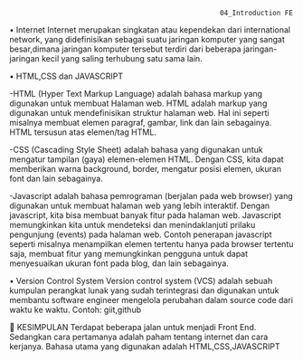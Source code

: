                                                        04_Introduction FE
                                                        
•	Internet
Internet merupakan singkatan atau kependekan  dari international network, yang didefinisikan sebagai suatu jaringan komputer yang sangat besar,dimana jaringan komputer tersebut terdiri dari beberapa jaringan-jaringan kecil yang saling terhubung satu sama lain.

•	HTML,CSS dan JAVASCRIPT

-HTML (Hyper Text Markup Language) adalah bahasa markup yang digunakan untuk membuat Halaman web. HTML adalah markup yang digunakan untuk mendefinisikan struktur halaman web. Hal ini seperti misalnya membuat elemen paragraf, gambar, link dan lain sebagainya. HTML tersusun atas elemen/tag HTML.

-CSS (Cascading Style Sheet) adalah bahasa yang digunakan untuk mengatur tampilan (gaya) elemen-elemen HTML. Dengan CSS, kita dapat memberikan warna background, border, mengatur posisi elemen, ukuran font dan lain sebagainya.

-Javascript adalah bahasa pemrograman (berjalan pada web browser) yang digunakan untuk membuat halaman web yang lebih interaktif. Dengan javascript, kita bisa membuat banyak fitur pada halaman web. Javascript memungkinkan kita untuk mendeteksi dan menindaklanjuti prilaku pengunjung (events) pada halaman web. Contoh penerapan javascript seperti misalnya menampilkan elemen tertentu hanya pada browser tertentu saja, membuat fitur yang memungkinkan pengguna untuk dapat menyesuaikan ukuran font pada blog, dan lain sebagainya.

•	Version Control System
Version control system (VCS) adalah sebuah kumpulan perangkat lunak yang sudah terintegrasi dan digunakan untuk membantu software engineer mengelola perubahan dalam source code dari waktu ke waktu.
Contoh: giit,github

	KESIMPULAN
Terdapat beberapa jalan untuk menjadi Front End. Sedangkan cara pertamanya adalah paham tentang internet dan cara kerjanya. Bahasa utama yang digunakan adalah HTML,CSS,JAVASCRIPT
